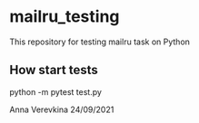 # mailru_testing
This repository for testing mailru task on Python

## How start tests
python -m pytest test.py


Anna Verevkina 24/09/2021
